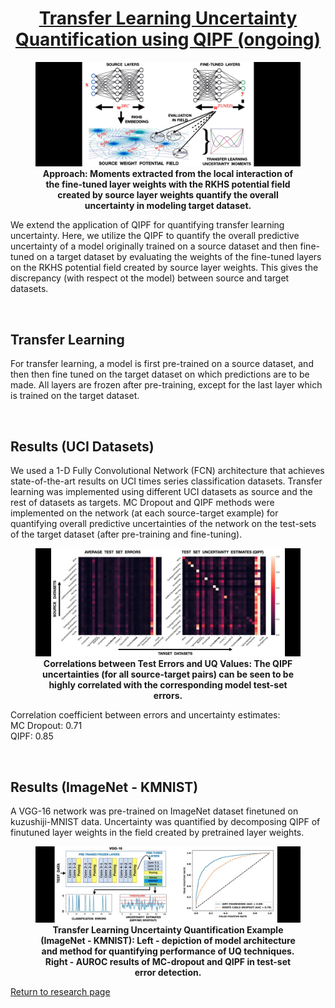 <style TYPE="text/css">
code.has-jax {font: inherit; font-size: 100%; background: inherit; border: inherit;}
</style>
<script type="text/x-mathjax-config">
MathJax.Hub.Config({
    tex2jax: {
        inlineMath: [['$','$'], ['\\(','\\)']],
        skipTags: ['script', 'noscript', 'style', 'textarea', 'pre'] // removed 'code' entry
    }
});
MathJax.Hub.Queue(function() {
    var all = MathJax.Hub.getAllJax(), i;
    for(i = 0; i < all.length; i += 1) {
        all[i].SourceElement().parentNode.className += ' has-jax';
    }
});
</script>
<script type="text/javascript" src="https://cdnjs.cloudflare.com/ajax/libs/mathjax/2.7.4/MathJax.js?config=TeX-AMS_HTML-full"></script>
  
<center> <h1> <ins>Transfer Learning Uncertainty Quantification using QIPF (ongoing)</ins> </h1> </center>

<figure>
<img style="float: center" src="/tffm1.jpg">
<figcaption align = "center"><b>Approach: Moments extracted from the local interaction of the fine-tuned layer weights with the RKHS potential field created by source layer weights quantify the overall uncertainty in modeling target dataset.</b></figcaption>
</figure>

We extend the application of QIPF for quantifying transfer learning uncertainty. Here, we utilize the QIPF to quantify the overall predictive uncertainty of a model originally trained on a source dataset and then fine-tuned on a target dataset by evaluating the weights of the fine-tuned layers on the RKHS potential field created by source layer weights. This gives the discrepancy (with respect ot the model) between source and target datasets.

<br />

## Transfer Learning
For transfer learning, a model is first pre-trained on a source dataset, and then then fine tuned on the target dataset on which predictions are to be made. All layers are frozen after pre-training, except for the last layer which is trained on the target dataset.

<br />

## Results (UCI Datasets)
We used a 1-D Fully Convolutional Network (FCN) architecture that achieves state-of-the-art results on UCI times series classification datasets. Transfer learning was implemented using different UCI datasets as source and the rest of datasets as targets. MC Dropout and QIPF methods were implemented on the network (at each source-target example) for quantifying overall predictive uncertainties of the network on the test-sets of the target dataset (after pre-training and fine-tuning).

<figure>
<img style="float: center" src="/tfres.jpg">
<figcaption align = "center"><b>Correlations between Test Errors and UQ Values: The QIPF uncertainties (for all source-target pairs) can be seen to be highly correlated with the corresponding model test-set errors.</b></figcaption>
</figure>    

Correlation coefficient between errors and uncertainty estimates:
<br />
MC Dropout: 0.71
<br />
QIPF: 0.85
    
<br />
    
## Results (ImageNet - KMNIST)
A VGG-16 network was pre-trained on ImageNet dataset finetuned on kuzushiji-MNIST data. Uncertainty was quantified by decomposing QIPF of finutuned layer weights in the field created by pretrained layer weights.
    
<figure>
<img style="float: center" src="/tfres2.jpg">
<figcaption align = "center"><b>Transfer Learning Uncertainty Quantification Example (ImageNet - KMNIST): Left - depiction of model architecture and method for quantifying performance of UQ techniques. Right - AUROC results of MC-dropout and QIPF in test-set error detection.</b></figcaption>
</figure>
    
[Return to research page](https://singhrish.com/research/)
